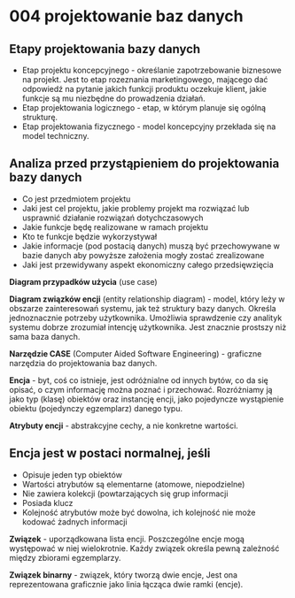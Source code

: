 # 004 projektowanie baz danych

## Etapy projektowania bazy danych

- Etap projektu koncepcyjnego - określanie zapotrzebowanie biznesowe na projekt. Jest to etap rozeznania marketingowego, mającego dać odpowiedź na pytanie jakich funkcji produktu oczekuje klient, jakie funkcje są mu niezbędne do prowadzenia działań.
- Etap projektowania logicznego - etap, w którym planuje się ogólną strukturę.
- Etap projektowania fizycznego - model koncepcyjny przekłada się na model techniczny.

## Analiza przed przystąpieniem do projektowania bazy danych

- Co jest przedmiotem projektu
- Jaki jest cel projektu, jakie problemy projekt ma rozwiązać lub usprawnić działanie rozwiązań dotychczasowych
- Jakie funkcje będę realizowane w ramach projektu
- Kto te funkcje będzie wykorzystywał
- Jakie informacje (pod postacią danych) muszą być przechowywane w bazie danych aby powyższe założenia mogły zostać zrealizowane
- Jaki jest przewidywany aspekt ekonomiczny całego przedsięwzięcia

**Diagram przypadków użycia** (use case)

**Diagram związków encji** (entity relationship diagram) - model, który leży w obszarze zainteresowań systemu, jak też struktury bazy danych. Określa jednoznacznie potrzeby użytkownika. Umożliwia sprawdzenie czy analityk systemu dobrze zrozumiał intencję użytkownika. Jest znacznie prostszy niż sama baza danych.

**Narzędzie CASE** (Computer Aided Software Engineering) - graficzne narzędzia do projektowania baz danych.

**Encja** - byt, coś co istnieje, jest odróżnialne od innych bytów, co da się opisać, o czym informację można poznać i przechować. Rozróżniamy ją jako typ (klasę) obiektów oraz instancję encji, jako pojedyncze wystąpienie obiektu (pojedynczy egzemplarz) danego typu.

**Atrybuty encji** - abstrakcyjne cechy, a nie konkretne wartości.

## Encja jest w postaci normalnej, jeśli

- Opisuje jeden typ obiektów
- Wartości atrybutów są elementarne (atomowe, niepodzielne)
- Nie zawiera kolekcji (powtarzających się grup informacji
- Posiada klucz
- Kolejność atrybutów może być dowolna, ich kolejność nie może kodować żadnych informacji

**Związek** - uporządkowana lista encji. Poszczególne encje mogą występować w niej wielokrotnie. Każdy związek określa pewną zależność między zbiorami egzemplarzy.

**Związek binarny** - związek, który tworzą dwie encje, Jest ona reprezentowana graficznie jako linia łącząca dwie ramki (encje).

